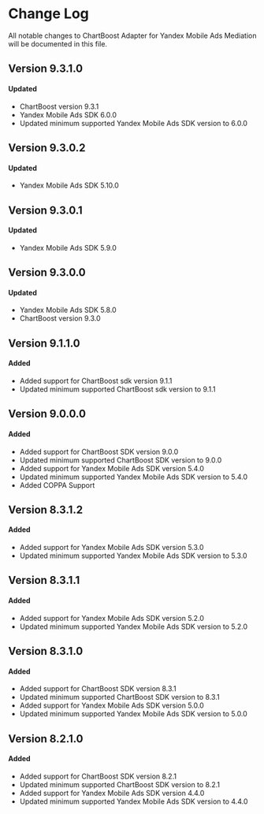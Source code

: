 # Change Log
All notable changes to ChartBoost Adapter for Yandex Mobile Ads Mediation will be documented in this file.

## Version 9.3.1.0

#### Updated
* ChartBoost version 9.3.1
* Yandex Mobile Ads SDK 6.0.0
* Updated minimum supported Yandex Mobile Ads SDK version to 6.0.0

## Version 9.3.0.2

#### Updated
* Yandex Mobile Ads SDK 5.10.0

## Version 9.3.0.1

#### Updated
* Yandex Mobile Ads SDK 5.9.0

## Version 9.3.0.0

#### Updated
* Yandex Mobile Ads SDK 5.8.0
* ChartBoost version 9.3.0

## Version 9.1.1.0

#### Added
* Added support for ChartBoost sdk version 9.1.1
* Updated minimum supported ChartBoost sdk version to 9.1.1

## Version 9.0.0.0

#### Added
* Added support for ChartBoost SDK version 9.0.0
* Updated minimum supported ChartBoost SDK version to 9.0.0
* Added support for Yandex Mobile Ads SDK version 5.4.0
* Updated minimum supported Yandex Mobile Ads SDK version to 5.4.0
* Added COPPA Support

## Version 8.3.1.2

#### Added
* Added support for Yandex Mobile Ads SDK version 5.3.0
* Updated minimum supported Yandex Mobile Ads SDK version to 5.3.0

## Version 8.3.1.1

#### Added
* Added support for Yandex Mobile Ads SDK version 5.2.0
* Updated minimum supported Yandex Mobile Ads SDK version to 5.2.0

## Version 8.3.1.0

#### Added
* Added support for ChartBoost SDK version 8.3.1
* Updated minimum supported ChartBoost SDK version to 8.3.1
* Added support for Yandex Mobile Ads SDK version 5.0.0
* Updated minimum supported Yandex Mobile Ads SDK version to 5.0.0

## Version 8.2.1.0

#### Added
* Added support for ChartBoost SDK version 8.2.1
* Updated minimum supported ChartBoost SDK version to 8.2.1
* Added support for Yandex Mobile Ads SDK version 4.4.0
* Updated minimum supported Yandex Mobile Ads SDK version to 4.4.0
